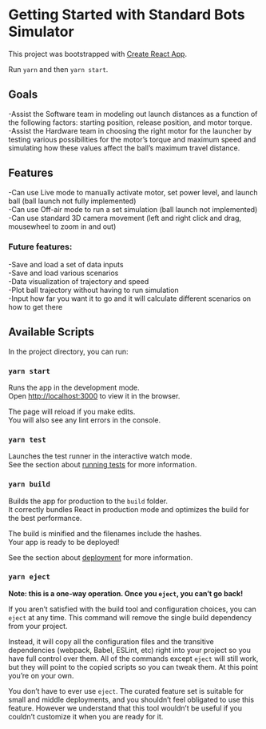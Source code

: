 # Getting Started with Standard Bots Simulator

This project was bootstrapped with [Create React App](https://github.com/facebook/create-react-app).

Run `yarn` and then `yarn start`.

## Goals

-Assist the Software team in modeling out launch distances as a function of the following factors: starting position, release position, and motor torque.<br>
-Assist the Hardware team in choosing the right motor for the launcher by testing various possibilities for the motor’s torque and maximum speed and simulating how these values affect the ball’s maximum travel distance.<br>


## Features

-Can use Live mode to manually activate motor, set power level, and launch ball (ball launch not fully implemented)<br>
-Can use Off-air mode to run a set simulation (ball launch not implemented)<br>
-Can use standard 3D camera movement (left and right click and drag, mousewheel to zoom in and out)<br>

### Future features:
-Save and load a set of data inputs<br>
-Save and load various scenarios<br>
-Data visualization of trajectory and speed<br>
-Plot ball trajectory without having to run simulation<br>
-Input how far you want it to go and it will calculate different scenarios on how to get there<br>


## Available Scripts

In the project directory, you can run:

### `yarn start`

Runs the app in the development mode.\
Open [http://localhost:3000](http://localhost:3000) to view it in the browser.

The page will reload if you make edits.\
You will also see any lint errors in the console.

### `yarn test`

Launches the test runner in the interactive watch mode.\
See the section about [running tests](https://facebook.github.io/create-react-app/docs/running-tests) for more information.

### `yarn build`

Builds the app for production to the `build` folder.\
It correctly bundles React in production mode and optimizes the build for the best performance.

The build is minified and the filenames include the hashes.\
Your app is ready to be deployed!

See the section about [deployment](https://facebook.github.io/create-react-app/docs/deployment) for more information.

### `yarn eject`

**Note: this is a one-way operation. Once you `eject`, you can’t go back!**

If you aren’t satisfied with the build tool and configuration choices, you can `eject` at any time. This command will remove the single build dependency from your project.

Instead, it will copy all the configuration files and the transitive dependencies (webpack, Babel, ESLint, etc) right into your project so you have full control over them. All of the commands except `eject` will still work, but they will point to the copied scripts so you can tweak them. At this point you’re on your own.

You don’t have to ever use `eject`. The curated feature set is suitable for small and middle deployments, and you shouldn’t feel obligated to use this feature. However we understand that this tool wouldn’t be useful if you couldn’t customize it when you are ready for it.